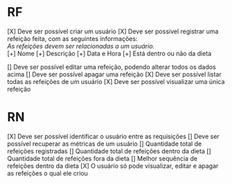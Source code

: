 # RF

[X] Deve ser possível criar um usuário
[X] Deve ser possível registrar uma refeição feita, com as seguintes informações:    
  *As refeições devem ser relacionadas a um usuário.*  
    [+] Nome
    [+] Descrição
    [+] Data e Hora
    [+] Está dentro ou não da dieta

[] Deve ser possível editar uma refeição, podendo alterar todos os dados acima
[] Deve ser possível apagar uma refeição
[X] Deve ser possível listar todas as refeições de um usuário
[X] Deve ser possível visualizar uma única refeição
# RN
[X] Deve ser possível identificar o usuário entre as requisições
[] Deve ser possível recuperar as métricas de um usuário
    [] Quantidade total de refeições registradas
    [] Quantidade total de refeições dentro da dieta
    [] Quantidade total de refeições fora da dieta
    [] Melhor sequência de refeições dentro da dieta
[X] O usuário só pode visualizar, editar e apagar as refeições o qual ele criou